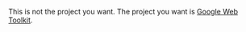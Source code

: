 This is not the project you want. The project you want is [Google Web Toolkit](http://code.google.com/p/google-web-toolkit).